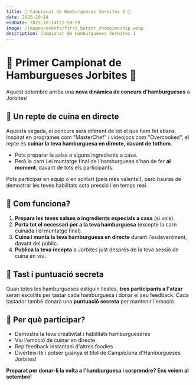 ```yaml
---
title: 🍔 Campionat de Hamburgueses Jorbites 1 🍔
date: 2025-10-14
endDate: 2025-10-14T21:59:59
image: /images/events/first_burger_championship.webp
description: Campionat de Hamburgueses Jorbites 1
---
```


# 🍔 Primer Campionat de Hamburgueses Jorbites 🍔

Aquest setembre arriba una **nova dinàmica de concurs d'hamburgueses** a Jorbites!

## 🍳 Un repte de cuina en directe

Aquesta vegada, el concurs serà diferent de tot el que hem fet abans. Inspirat en programes com "MasterChef" i videojocs com "Overcooked", el repte és **cuinar la teva hamburguesa en directe, davant de tothom**.

- Pots preparar la salsa o alguns ingredients a casa.
- Però la carn i el muntatge final de l'hamburguesa s'han de fer **al moment**, davant de tots els participants.

Pots participar en equip o en solitari (pels més valents!), però hauràs de demostrar les teves habilitats sota pressió i en temps real.

## 👀 Com funciona?

1. **Prepara les teves salses o ingredients especials a casa** (si vols).
2. **Porta tot el necessari per a la teva hamburguesa** (excepte la carn cuinada i el muntatge final).
3. **Cuina i munta la teva hamburguesa en directe** durant l'esdeveniment, davant del públic.
4. **Publica la teva recepta** a Jorbites just després de la teva sessió de cuina en viu.

## 🏅 Tast i puntuació secreta

Quan totes les hamburgueses estiguin llestes, **tres participants a l'atzar** seran escollits per tastar cada hamburguesa i donar el seu feedback. Cada tastador també donarà una **puntuació secreta** per mantenir l'emoció.

## 🎉 Per què participar?

- Demostra la teva creativitat i habilitats hamburgueseres
- Viu l'emoció de cuinar en directe
- Rep feedback instantani d'altres foodies
- Diverteix-te i potser guanya el títol de Campió/ona d'Hamburgueses Jorbites!

**Preparat per donar-li la volta a l'hamburguesa i sorprendre? Ens veiem al setembre!**
